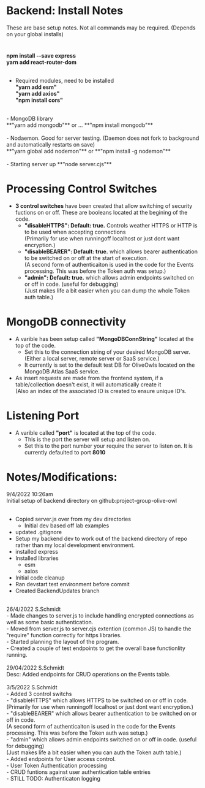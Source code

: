 
# Backend: Install Notes

These are base setup notes. Not all commands may be required. (Depends on your global installs) <br/>

#
**npm install --save express** <br/>
**yarn add react-router-dom** <br/>
<br/>
- Required modules, need to be installed <br/>
**"yarn add esm"** <br/>
**"yarn add axios"** <br/>
**"npm install cors"** <br/>
<br/>
- MongoDB library <br/>
**"yarn add mongodb"** or ... **"npm install mongodb"** <br/>
<br/>
- Nodaemon. Good for server testing. (Daemon does not fork to background and automatically restarts on save)<br/>
**"yarn global add nodemon"** or **"npm install -g nodemon"** <br/>
<br/>
- Starting server up
**"node server.cjs"**

#  Processing Control Switches

- **3 control switches** have been created that allow switching of security fuctions on or off. These are booleans located at the begining of the code. <br/>
  - **"disableHTTPS": Default: true.** Controls weather HTTPS or HTTP is to be used when accepting connections<br/>
    (Primarily for use when runningoff localhost or just dont want encryption.)<br/>
  - **"disableBEARER": Default: true.** which allows bearer authentication to be switched on or off at the start of execution.<br/>
    (A second form of authenticaiton is used in the code for the Events processing. This was before the Token auth was setup.)<br/>
  - **"admin": Default: true.** which allows admin endpoints switched on or off in code. (useful for debugging)<br/>
    (Just makes life a bit easier when you can dump the whole Token auth table.)<br/>

#  MongoDB connectivity 

- A varible has been setup called **"MongoDBConnString"** located at the top of the code. <br/>
  - Set this to the connection string of your desired MongoDB server. (Either a local server, remote server or SaaS service.)<br/>
  - It currently is set to the default test DB for OliveOwls located on the MongoDB Atlas SaaS service.<br/>
- As insert requests are made from the frontend system, if a table/collection doesn't exist, it will automatically create it <br/>
  (Also an index of the associated ID is created to ensure unique ID's.<br/>

#  Listening Port 

- A varible called **"port"** is located at the top of the code. <br/>
  - This is the port the server will setup and listen on.<br/>
  - Set this to the port number your require the server to listen on. It is currently defaulted to port **8010**<br/>

#  Notes/Modifications:

9/4/2022 10:26am<br/>
Initial setup of backend directory on github:project-group-olive-owl<br/>
<br/>
- Copied server.js over from my dev directories<br/>
	- Initial dev based off lab examples<br/>
- updated .gitignore<br/>
- Setup my backend dev to work out of the backend directory of repo rather than my local development environment.<br/>
- installed express<br/>
- Installed libraries<br/>
	- esm<br/>
	- axios<br/>
- Initial code cleanup<br/>
- Ran devstart test environment before commit<br/>
- Created BackendUpdates branch<br/>
<br/>
26/4/2022	  S.Schmidt<br/>
- Made changes to server.js to include handling encrypted connections as well as some basic authentication. <br/>
- Moved from server.js to server.cjs extention (common JS) to handle the "require" function correctly for https libraries.<br/>
- Started planning the layout of the program. <br/>
- Created a couple of test endpoints to get the overall base functionlity running.<br/>
<br/>
29/04/2022	  S.Schmidt<br/>
Desc: Added endpoints for CRUD operations on the Events table.<br/>
<br/>
3/5/2022	  S.Schmidt<br/>
- Added 3 control switchs<br/>
  - "disableHTTPS" which allows HTTPS to be switched on or off in code.<br/>
    (Primarily for use when runningoff localhost or just dont want encryption.)<br/>
  - "disableBEARER" which allows bearer authentication to be switched on or off in code.<br/>
    (A second form of authenticaiton is used in the code for the Events processing. This was before the Token auth was setup.)<br/>
  - "admin" which allows admin endpoints switched on or off in code. (useful for debugging)<br/>
    (Just makes life a bit easier when you can auth the Token auth table.)<br/>
  - Added endpoints for User access control. <br/>
    - User Token Authentication processing<br/>
    - CRUD funtions against user authentication table entries<br/>
    - STILL TODO: Authenticaton logging<br/>

